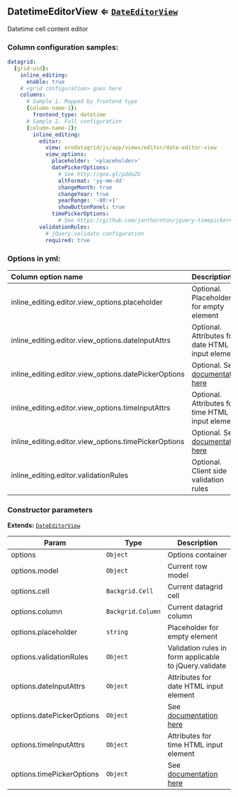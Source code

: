<a name="module_DatetimeEditorView"></a>
## DatetimeEditorView ⇐ <code>[DateEditorView](./date-editor-view.md)</code>
Datetime cell content editor

### Column configuration samples:
``` yml
datagrid:
  {grid-uid}:
    inline_editing:
      enable: true
    # <grid configuration> goes here
    columns:
      # Sample 1. Mapped by frontend type
      {column-name-1}:
        frontend_type: datetime
      # Sample 2. Full configuration
      {column-name-2}:
        inline_editing:
          editor:
            view: orodatagrid/js/app/views/editor/date-editor-view
            view_options:
              placeholder: '<placeholder>'
              datePickerOptions:
                # See http://goo.gl/pddxZU
                altFormat: 'yy-mm-dd'
                changeMonth: true
                changeYear: true
                yearRange: '-80:+1'
                showButtonPanel: true
              timePickerOptions:
                # See https://github.com/jonthornton/jquery-timepicker#options
          validationRules:
            # jQuery.validate configuration
            required: true
```

### Options in yml:

Column option name                                  | Description
:---------------------------------------------------|:-----------
inline_editing.editor.view_options.placeholder      | Optional. Placeholder for empty element
inline_editing.editor.view_options.dateInputAttrs   | Optional. Attributes for date HTML input element
inline_editing.editor.view_options.datePickerOptions| Optional. See [documentation here](http://goo.gl/pddxZU)
inline_editing.editor.view_options.timeInputAttrs   | Optional. Attributes for time HTML input element
inline_editing.editor.view_options.timePickerOptions| Optional. See [documentation here](https://goo.gl/MP6Unb)
inline_editing.editor.validationRules               | Optional. Client side validation rules

### Constructor parameters

**Extends:** <code>[DateEditorView](./date-editor-view.md)</code>  

| Param | Type | Description |
| --- | --- | --- |
| options | <code>Object</code> | Options container |
| options.model | <code>Object</code> | Current row model |
| options.cell | <code>Backgrid.Cell</code> | Current datagrid cell |
| options.column | <code>Backgrid.Column</code> | Current datagrid column |
| options.placeholder | <code>string</code> | Placeholder for empty element |
| options.validationRules | <code>Object</code> | Validation rules in form applicable to jQuery.validate |
| options.dateInputAttrs | <code>Object</code> | Attributes for date HTML input element |
| options.datePickerOptions | <code>Object</code> | See [documentation here](http://goo.gl/pddxZU) |
| options.timeInputAttrs | <code>Object</code> | Attributes for time HTML input element |
| options.timePickerOptions | <code>Object</code> | See [documentation here](https://goo.gl/MP6Unb) |

